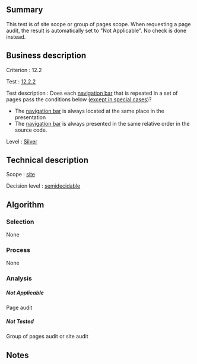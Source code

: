 ## Summary

This test is of site scope or group of pages scope. When requesting a page audit, the result is automatically set to "Not Applicable". No check is done instead.

## Business description

Criterion : 12.2

Test :
[12.2.2](http://www.accessiweb.org/index.php/accessiweb-22-english-version.html#test-12-2-2)

Test description : Does each [navigation bar](http://www.accessiweb.org/index.php/glossary-76.html#mBarreNav)
that is repeated in a set of pages pass the conditions below ([except in special cases](http://www.accessiweb.org/index.php/glossary-76.html#cpCrit12- "Special cases for criterion 12.2"))?

-   The [navigation bar](http://www.accessiweb.org/index.php/glossary-76.html#mBarreNav) is always located at the same place in the presentation
-   The [navigation bar](http://www.accessiweb.org/index.php/glossary-76.html#mBarreNav) is always presented in the same relative order in the source code.

Level : [Silver](/en/category/rules-design/accessiweb-11/level/argent)

## Technical description

Scope : [site](/en/category/rules-design/accessiweb-11/scope/site)

Decision level :
[semidecidable](/en/category/rules-design/accessiweb-11/decision-level/semidecidable)

## Algorithm

### Selection

None

### Process

None

### Analysis

##### Not Applicable

Page audit 

##### Not Tested

Group of pages audit or site audit

## Notes


